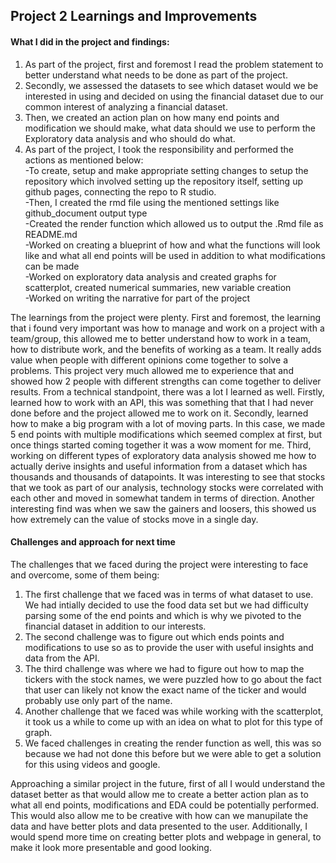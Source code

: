 ## Project 2 Learnings and Improvements  

#### What I did in the project and findings:  

1) As part of the project, first and foremost I read the problem statement to better understand what needs to be done as part of the project.  
2) Secondly, we assessed the datasets to see which dataset would we be interested in using and decided on using the financial dataset due to our common interest of analyzing a financial dataset.  
3) Then, we created an action plan on how many end points and modification we should make, what data should we use to perform the Exploratory data analysis and who should do what.  
4) As part of the project, I took the responsibility and performed the actions as mentioned below:  
    -To create, setup and make appropriate setting changes to setup the repository which involved setting up the repository itself, setting up github pages, connecting the repo to R studio.  
    -Then, I created the rmd file using the mentioned settings like github_document output type  
    -Created the render function which allowed us to output the .Rmd file as README.md  
    -Worked on creating a blueprint of how and what the functions will look like and what all end points will be used in addition to what modifications can be made  
    -Worked on exploratory data analysis and created graphs for scatterplot, created numerical summaries, new variable creation  
    -Worked on writing the narrative for part of the project  

The learnings from the project were plenty. First and foremost, the learning that i found very important was how to manage and work on a project with a team/group, this allowed me to better understand how to work in a team, how to distribute work, and the benefits of working as a team. It really adds value when people with different opinions come together to solve a problems. This project very much allowed me to experience that and showed how 2 people with different strengths can come together to deliver results. From a technical standpoint, there was a lot I learned as well. Firstly, learned how to work with an API, this was something that that I had never done before and the project allowed me to work on it. Secondly, learned how to make a big program with a lot of moving parts. In this case, we made 5 end points with multiple modifications which seemed complex at first, but once things started coming together it was a wow moment for me. Third, working on different types of exploratory data analysis showed me how to actually derive insights and useful information from a dataset which has thousands and thousands of datapoints. It was interesting to see that stocks that we took as part of our analysis, technology stocks were correlated with each other and moved in somewhat tandem in terms of direction. Another interesting find was when we saw the gainers and loosers, this showed us how extremely can the value of stocks move in a single day.  

#### Challenges and approach for next time  

The challenges that we faced during the project were interesting to face and overcome, some of them being:  
1) The first challenge that we faced was in terms of what dataset to use. We had intially decided to use the food data set but we had difficulty parsing some of the end points and which is why we pivoted to the financial dataset in addition to our interests.  
2) The second challenge was to figure out which ends points and modifications to use so as to provide the user with useful insights and data from the API.  
3) The third challenge was where we had to figure out how to map the tickers with the stock names, we were puzzled how to go about the fact that user can likely not know the exact name of the ticker and would probably use only part of the name.  
4) Another challenge that we faced was while working with the scatterplot, it took us a while to come up with an idea on what to plot for this type of graph.  
5) We faced challenges in creating the render function as well, this was so because we had not done this before but we were able to get a solution for this using videos and google.  

Approaching a similar project in the future, first of all I would understand the dataset better as that would allow me to create a better action plan as to what all end points, modifications and EDA could be potentially performed. This would also allow me to be creative with how can we manupilate the data and have better plots and data presented to the user. Additionally, I would spend more time on creating better plots and webpage in general, to make it look more presentable and good looking.
